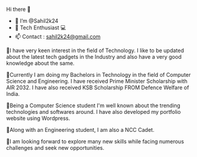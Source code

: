 Hi there 👋
- 👋 I’m @Sahil2k24
- 📱 Tech Enthusiast 💻
- 📫 Contact : sahil2k24@gmail.com

🔘I have very keen interest in the field of Technology. I like to be updated about the latest tech gadgets in the Industry and also have a very good knowledge about the same.

🔘Currently I am doing my Bachelors in Technology in the field of Computer Science and Engineering. I have received Prime Minister Scholarship with AIR 2032. I have also received KSB Scholarship FROM Defence Welfare of India. 

🔘Being a Computer Science student I'm well known about the trending  technologies and softwares around. I have also developed my portfolio website using Wordpress. 

🔘Along with an Engineering student, I am also a NCC Cadet.

🔘I am looking forward to explore many new skills while facing numerous challenges and seek new opportunities. 

